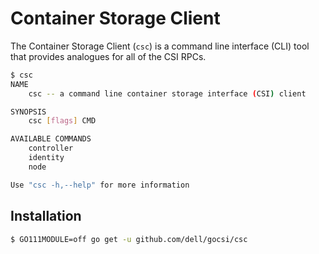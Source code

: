# Container Storage Client
The Container Storage Client (`csc`) is a command line interface (CLI) tool
that provides analogues for all of the CSI RPCs.

```bash
$ csc
NAME
    csc -- a command line container storage interface (CSI) client

SYNOPSIS
    csc [flags] CMD

AVAILABLE COMMANDS
    controller
    identity
    node

Use "csc -h,--help" for more information
```

## Installation

```bash
$ GO111MODULE=off go get -u github.com/dell/gocsi/csc
```
